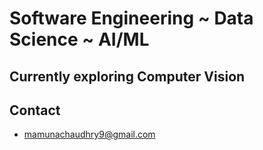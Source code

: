 # Software Engineering ~ Data Science ~ AI/ML
## Currently exploring Computer Vision
<!---~ Computer Science--->
<!---
## Programming Languages
- Python, C++, Java, HTML, CSS, Javascript, PHP, SQL, R
--->
## Contact
- mamunachaudhry9@gmail.com
<!---
- [Linkedin](https://www.linkedin.com/in/mamuna-chaudhry/)
--->
<!---
MChaudhry9/MChaudhry9 is a ✨ special ✨ repository because its `README.md` (this file) appears on your GitHub profile.
You can click the Preview link to take a look at your changes.
--->
